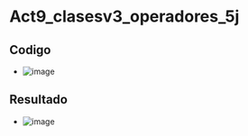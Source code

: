 # Act9_clasesv3_operadores_5j
## Codigo
- ![image](https://github.com/user-attachments/assets/7f30654c-f1f1-431d-9df9-8207427ce046)
## Resultado
- ![image](https://github.com/user-attachments/assets/fc9d2247-663d-475a-8558-325ef5d68c1c)

